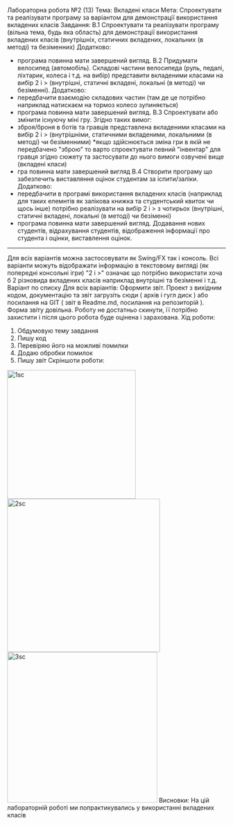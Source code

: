 Лабораторна робота №2 (13)
Тема: Вкладені класи
Мета: Спроектувати та реалізувати програму за варіантом для демонстрації використання вкладених класів
Завдання:
В.1
Спроектувати та реалізувати програму (вільна тема, будь яка область) для демонстрації використання вкладених класів (внутрішніх, статичних вкладених, локальних (в методі) та безіменних)
Додатково:
- програма повинна мати завершений вигляд.
В.2
Придумати велосипед (автомобіль). Складові частини велосипеда (руль, педалі, ліхтарик, колеса і т.д. на вибір) представити вкладеними класами на вибір 2 і > (внутрішні, статичні вкладені, локальні (в методі) чи безіменні).
Додатково:
- передбачити взаємодію складових частин (там де це потрібно наприклад натискаєм на тормоз колесо зупиняється)    
- програма повинна мати завершений вигляд.
В.3
Спроектувати або змінити існуючу міні гру. Згідно таких вимог:
- зброя/броня в ботів та гравців представлена вкладеними класами
  на вибір 2 і > (внутрішніми, статичними вкладеними, локальними (в методі) чи безіменними)
  *якщо здійснюється зміна гри в якій не передбачено "зброю" то варто спроектувати
  певний "інвентар" для гравця згідно сюжету та застосувати до нього вимоги озвучені вище (вкладені класи)
- гра повинна мати завершений вигляд
В.4
Створити програму що забезпечить виставляння оцінок студентам за іспити/заліки.
Додатково:
- передбачити в програмі використання вкладених класів (наприклад для таких елемнтів
  як залікова книжка та студентський квиток чи щось інше)
  потрібно реалізувати на вибір 2 і >  з чотирьох  (внутрішні, статичні вкладені, локальні (в методі) чи безіменні)
- програма повинна мати завершений вигляд. Додавання нових студентів, відрахування студентів,
  відображення інформації про студента і оцінки, виставлення оцінок.  
*******
Для всіх варіантів можна застосовувати як Swing/FX так і консоль.
Всі варіанти можуть відображати інформацію в текстовому вигляді (як попередні консольні ігри)
"2 і >" означає що потрібно використати хоча б 2 різновида вкладених класів наприклад внутрішні та безіменні і т.д.
Варіант по списку
Для всіх варіантів:
Оформити звіт.
Проект з вихідним кодом, документацію та звіт загрузіть сюди ( архів і гугл диск ) або посилання на GIT ( звіт в Readme.md, посилання на репозиторій ).
Форма звіту довільна.
Роботу не достатньо скинути, її потрібно захистити і  після цього робота буде оцінена і зарахована.
Хід роботи:
1. Обдумовую тему завдання
2. Пишу код
3. Перевіряю його на можливі помилки
4. Додаю обробки помилок
5. Пишу звіт
Скріншоти роботи:
<img width="296" alt="1sc" src="https://github.com/maksympalchei/lab2-13/assets/148455517/c80e7793-2094-42ee-b6b3-ee9bbbcf5677">
<img width="352" alt="2sc" src="https://github.com/maksympalchei/lab2-13/assets/148455517/98a9e0ac-32dd-4502-bbdc-677479fc29c6">
<img width="346" alt="3sc" src="https://github.com/maksympalchei/lab2-13/assets/148455517/566f002a-984f-4425-9894-c276c01d41cd">
Висновки: На цій лабораторній роботі ми попрактикувались у використанні вкладених класів
